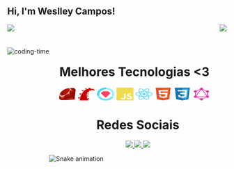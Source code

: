 ## Hi, I'm Weslley Campos!

<div>
  
  <img  height="180em" src="https://github-readme-stats.vercel.app/api?username=weslley6216&show_icons=true&theme=great-gatsby&include_all_commits=true&count_private=true"/>
  <img align="right" height="180em" src="https://github-readme-stats.vercel.app/api/top-langs/?username=weslley6216&layout=compact&langs_count=16&theme=great-gatsby"/>
</div>
<br>

<div  align="center"> 
  <div style="display: inline_block"><br>
    <img align="left" height="250" alt="coding-time" src="https://i.pinimg.com/originals/21/11/61/21116158daaeb1459b4ec0758505e1ad.gif">
    <h1 align="center">Melhores Tecnologias <3</h1>
    <img align="center" height="30" width="40" alt="ruby"  src="https://raw.githubusercontent.com/devicons/devicon/master/icons/ruby/ruby-original.svg">
    <img align="center" height="30" width="40" alt="rails"  src="https://raw.githubusercontent.com/devicons/devicon/master/icons/rails/rails-plain.svg">
    <img align="center" height="30" width="40" alt="rspec"  src="https://raw.githubusercontent.com/devicons/devicon/master/icons/rspec/rspec-original.svg">
    <img align="center" height="30" width="40" alt="c-icon" src="https://raw.githubusercontent.com/devicons/devicon/master/icons/javascript/javascript-plain.svg">
    <img align="center" height="30" width="40" alt="react-icon" src="https://raw.githubusercontent.com/devicons/devicon/master/icons/react/react-original.svg">
    <img align="center" height="30" width="40" alt="html-icon" src="https://raw.githubusercontent.com/devicons/devicon/master/icons/html5/html5-original.svg">
    <img align="center" height="30" width="40" alt="css-icon" src="https://raw.githubusercontent.com/devicons/devicon/master/icons/css3/css3-original.svg">
    <img align="center" height="30" width="40" alt="css-icon" src="https://raw.githubusercontent.com/devicons/devicon/master/icons/graphql/graphql-plain.svg">
   </div>
    
  
  <h1 align="center">Redes Sociais</h1>
    <a href = "mailto: weslley.camphos@hotmail.com">
      <img width="30" src="https://upload.wikimedia.org/wikipedia/commons/9/90/Outlook.com_icon_%282012-2019%29.svg">
    </a>
    <a href = "https://www.linkedin.com/in/weslleycamphos/">
      <img width="25" src="https://upload.wikimedia.org/wikipedia/commons/8/81/LinkedIn_icon.svg">
    </a>
    <a href = "https://www.instagram.com/weslley.camphos/">
      <img width="25" src="https://upload.wikimedia.org/wikipedia/commons/9/96/Instagram.svg">
    </a>
</div>
  
![Snake animation](https://github.com/LuigiGF/LuigiGF/blob/output/github-contribution-grid-snake.svg)
